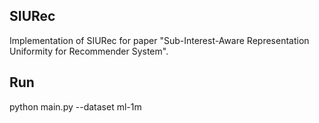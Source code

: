 ## SIURec
Implementation of SIURec for paper "Sub-Interest-Aware Representation Uniformity for Recommender System". 

## Run
python main.py --dataset ml-1m
